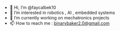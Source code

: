 - 👋 Hi, I’m @faycalbek10
- 👀 I’m interested in robotics , AI , embedded systems 
- 🌱 I’m currently working on mechatronics projects
- 📫 How to reach me : 
binarybaker2.0@gmail.com

<!---
faycalbek10/faycalbek10 is a ✨ special ✨ repository because its `README.md` (this file) appears on your GitHub profile.
You can click the Preview link to take a look at your changes.
--->
